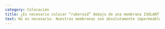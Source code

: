 ```yaml
---
category: Colocación
title: ¿Es necesario colocar “ruberoid” debajo de una membrana ISOLANT?
text: No es necesario. Nuestras membranas son absolutamente impermeables si están correctamente colocadas.
---
```

